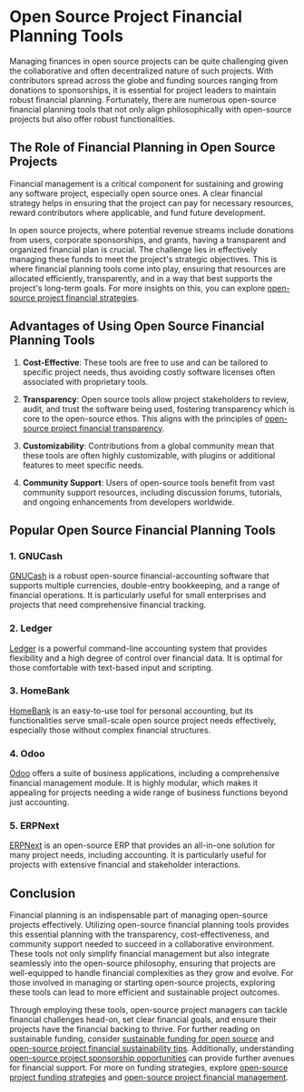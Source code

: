 # Open Source Project Financial Planning Tools

Managing finances in open source projects can be quite challenging given the collaborative and often decentralized nature of such projects. With contributors spread across the globe and funding sources ranging from donations to sponsorships, it is essential for project leaders to maintain robust financial planning. Fortunately, there are numerous open-source financial planning tools that not only align philosophically with open-source projects but also offer robust functionalities.

## The Role of Financial Planning in Open Source Projects

Financial management is a critical component for sustaining and growing any software project, especially open source ones. A clear financial strategy helps in ensuring that the project can pay for necessary resources, reward contributors where applicable, and fund future development.

In open source projects, where potential revenue streams include donations from users, corporate sponsorships, and grants, having a transparent and organized financial plan is crucial. The challenge lies in effectively managing these funds to meet the project's strategic objectives. This is where financial planning tools come into play, ensuring that resources are allocated efficiently, transparently, and in a way that best supports the project's long-term goals. For more insights on this, you can explore [open-source project financial strategies](https://www.license-token.com/wiki/open-source-project-financial-strategies).

## Advantages of Using Open Source Financial Planning Tools

1. **Cost-Effective**: These tools are free to use and can be tailored to specific project needs, thus avoiding costly software licenses often associated with proprietary tools.

2. **Transparency**: Open source tools allow project stakeholders to review, audit, and trust the software being used, fostering transparency which is core to the open-source ethos. This aligns with the principles of [open-source project financial transparency](https://www.license-token.com/wiki/open-source-project-financial-transparency).

3. **Customizability**: Contributions from a global community mean that these tools are often highly customizable, with plugins or additional features to meet specific needs.

4. **Community Support**: Users of open-source tools benefit from vast community support resources, including discussion forums, tutorials, and ongoing enhancements from developers worldwide.

## Popular Open Source Financial Planning Tools

### 1. **GNUCash**

[GNUCash](https://www.gnucash.org/) is a robust open-source financial-accounting software that supports multiple currencies, double-entry bookkeeping, and a range of financial operations. It is particularly useful for small enterprises and projects that need comprehensive financial tracking.

### 2. **Ledger**

[Ledger](https://www.ledger-cli.org/) is a powerful command-line accounting system that provides flexibility and a high degree of control over financial data. It is optimal for those comfortable with text-based input and scripting.

### 3. **HomeBank**

[HomeBank](http://homebank.free.fr/en/index.php) is an easy-to-use tool for personal accounting, but its functionalities serve small-scale open source project needs effectively, especially those without complex financial structures.

### 4. **Odoo**

[Odoo](https://www.odoo.com/) offers a suite of business applications, including a comprehensive financial management module. It is highly modular, which makes it appealing for projects needing a wide range of business functions beyond just accounting.

### 5. **ERPNext**

[ERPNext](https://erpnext.com/) is an open-source ERP that provides an all-in-one solution for many project needs, including accounting. It is particularly useful for projects with extensive financial and stakeholder interactions.

## Conclusion

Financial planning is an indispensable part of managing open-source projects effectively. Utilizing open-source financial planning tools provides this essential planning with the transparency, cost-effectiveness, and community support needed to succeed in a collaborative environment. These tools not only simplify financial management but also integrate seamlessly into the open-source philosophy, ensuring that projects are well-equipped to handle financial complexities as they grow and evolve. For those involved in managing or starting open-source projects, exploring these tools can lead to more efficient and sustainable project outcomes.

Through employing these tools, open-source project managers can tackle financial challenges head-on, set clear financial goals, and ensure their projects have the financial backing to thrive. For further reading on sustainable funding, consider [sustainable funding for open source](https://www.license-token.com/wiki/sustainable-funding-for-open-source) and [open-source project financial sustainability tips](https://www.license-token.com/wiki/open-source-project-financial-sustainability-tips). Additionally, understanding [open-source project sponsorship opportunities](https://www.license-token.com/wiki/open-source-project-sponsorship-opportunities) can provide further avenues for financial support. For more on funding strategies, explore [open-source project funding strategies](https://www.license-token.com/wiki/open-source-project-funding-strategies) and [open-source project financial management](https://www.license-token.com/wiki/open-source-project-financial-management).